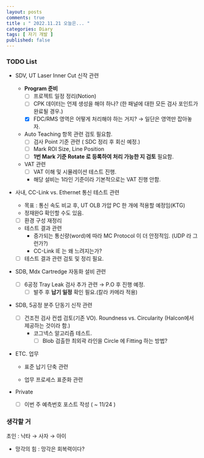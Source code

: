 ```yaml
---
layout: posts
comments: true
title : " 2022.11.21 오늘은... "
categories: Diary
tags: [ 자기 개발 ]
published: false
---
```


### TODO List

- SDV, UT Laser Inner Cut 신작 관련
  - **Program 준비**
    - [ ] 프로젝트 일정 정리(Notion)
    - [ ] CPK 데이터는 언제 생성을 해야 하나? (한 패널에 대한 모든 검사 포인트가 완료될 경우.)
    - [x] FDC/RMS 영역은 어떻게 처리해야 하는 거지? → 일단은 영역만 잡아놓자.

  - Auto Teaching 항목 관련 검토 필요함.
    - [ ] 검사 Point 기준 관련 ( SDC 정리 후 회신 예정.)
    - [ ] Mark ROI Size, Line Position
    - [ ] **1번 Mark 기준 Rotate 로 등록하여 처리 가능한 지 검토** 필요함.

  - VAT 관련
    - [ ] VAT 이해 및 시뮬레이션 테스트 진행.
    - 해당 설비는 1라인 기준이라 기본적으로는 VAT 진행 안함.

- 사내, CC-Link vs. Ethernet 통신 테스트 관련
  - 목표 : 통신 속도 비교 후, UT OLB 가압 PC 한 개에 적용할 예정임(KTG)
  - 정재완G 확인할 수도 있음.
  - [ ] 환경 구성 재정리
  - 테스트 결과 관련
    - 증가되는 통신량(word)에 따라 MC Protocol 이 더 안정적임. (UDP 라 그런가?)
    - CC-Link IE 는 왜 느려지는가?
  - [ ] 테스트 결과 관련 검토 및 정리 필요.

- SDB, Mdx Cartredge 자동화 설비 관련
  - [ ] 6공정 Tray Leak 검사 추가 관련 → P.O 후 진행 예정.
    - [ ] 발주 후 **납기 일정** 확인 필요.(칼라 카메라 적용)

- SDB, 5공정 분주 단동기 신작 관련
  - [ ] 건조전 검사 컨셉 검토(기존 VO). Roundness vs. Circularity (Halcon에서 제공하는 것이라 함.)
    - 코그넥스 알고리즘 테스트.
      - [ ] Blob 검출한 최외곽 라인을 Circle 에 Fitting 하는 방법?

- ETC. 업무
  - 표준 납기 단축 관련

  - 업무 프로세스 표준화 관련

- Private
  - [ ] 이번 주 예측번호 포스트 작성 ( ~ 11/24 )

### 생각할 거

초인
 : 낙타 → 사자 → 아이

- 망각의 힘 : 망각은 회복력이다?
